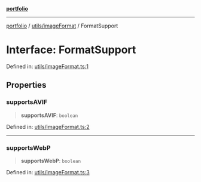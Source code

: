 [**portfolio**](../../../README.md)

***

[portfolio](../../../modules.md) / [utils/imageFormat](../README.md) / FormatSupport

# Interface: FormatSupport

Defined in: [utils/imageFormat.ts:1](https://github.com/tnorlund/Portfolio/blob/d97dde24c4d9402380f0d78118ab15c8014a1a31/portfolio/utils/imageFormat.ts#L1)

## Properties

### supportsAVIF

> **supportsAVIF**: `boolean`

Defined in: [utils/imageFormat.ts:2](https://github.com/tnorlund/Portfolio/blob/d97dde24c4d9402380f0d78118ab15c8014a1a31/portfolio/utils/imageFormat.ts#L2)

***

### supportsWebP

> **supportsWebP**: `boolean`

Defined in: [utils/imageFormat.ts:3](https://github.com/tnorlund/Portfolio/blob/d97dde24c4d9402380f0d78118ab15c8014a1a31/portfolio/utils/imageFormat.ts#L3)
